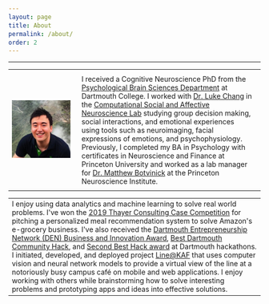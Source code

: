 ```yaml
---
layout: page
title: About
permalink: /about/
order: 2
---
```


---
<div id="anim">
<table cellpadding="10">
    <tr>
      <td><img src="/assets/JinHyunCheong.jpg" width="2000px"></td>
    	<td style="padding: 10px 15px; vertical-align: top;"> I received a Cognitive Neuroscience PhD from the <a href="http://pbs.dartmouth.edu/">Psychological Brain Sciences Department</a> at Dartmouth College. I worked with <a href="https://scholar.google.com/citations?user=nCCXMZoAAAAJ&hl=en">Dr. Luke Chang</a> in the <a href ="http://www.cosanlab.com/">Computational Social and Affective Neuroscience Lab</a> studying group decision making, social interactions, and emotional experiences using tools such as neuroimaging, facial expressions of emotions, and psychophysiology. Previously, I completed my BA in Psychology with certificates in Neuroscience and Finance at Princeton University and worked as a lab manager for <a href="https://scholar.google.com/citations?user=eM916YMAAAAJ">Dr. Matthew Botvinick</a> at the Princeton Neuroscience Institute. </td>
    </tr>
</table>
<table cellpadding="10">
    <tr><td>  
    I enjoy using data analytics and machine learning to solve real world problems. I've won the <a href="https://dartmouthtcc.weebly.com/">2019 Thayer Consulting Case Competition</a> for pitching a personalized meal recommendation system to solve Amazon's e-grocery business. I've also received the <a href="https://devpost.com/software/line-at-kaf">Dartmouth Entrepreneurship Network (DEN) Business and Innovation Award</a>, <a href="https://devpost.com/software/coheal">Best Dartmouth Community Hack</a>, and <a href="https://devpost.com/software/line-at-kaf">Second Best Hack award</a> at Dartmouth hackathons. I initiated, developed, and deployed project <a href="http://lineatkaf.com">Line@KAF</a> that uses computer vision and neural network models to provide a virtual view of the line at a notoriously busy campus café on mobile and web applications. I enjoy working with others while brainstorming how to solve interesting problems and prototyping apps and ideas into effective solutions.
    </td>
    </tr>
</table>
</div>
